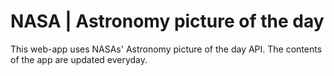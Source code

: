 # NASA | Astronomy picture of the day

This web-app uses NASAs' Astronomy picture of the day API. The contents of the app are updated everyday.
